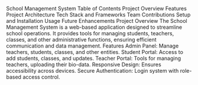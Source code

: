 School Management System
Table of Contents
Project Overview
Features
Project Architecture
Tech Stack and Frameworks
Team Contributions
Setup and Installation
Usage
Future Enhancements
Project Overview
The School Management System is a web-based application designed to streamline school operations. It provides tools for managing students, teachers, classes, and other administrative functions, ensuring efficient communication and data management.
Features
Admin Panel: Manage teachers, students, classes, and other entities.
Student Portal: Access to add students, classes, and updates.
Teacher Portal: Tools for managing teachers, uploading their bio-data.
Responsive Design: Ensures accessibility across devices.
Secure Authentication: Login system with role-based access control.